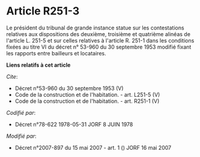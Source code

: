# Article R251-3

Le président du tribunal de grande instance statue sur les contestations relatives aux dispositions des deuxième, troisième
et quatrième alinéas de l'article L. 251-5 et sur celles relatives à l'article R. 251-1 dans les conditions fixées au titre
VI du décret n° 53-960 du 30 septembre 1953 modifié fixant les rapports entre bailleurs et locataires.

**Liens relatifs à cet article**

_Cite_:

  - Décret n°53-960 du 30 septembre 1953 (V)
  - Code de la construction et de l'habitation. - art. L251-5 (V)
  - Code de la construction et de l'habitation. - art. R251-1 (V)

_Codifié par_:

  - Décret n°78-622 1978-05-31 JORF 8 JUIN 1978

_Modifié par_:

  - Décret n°2007-897 du 15 mai 2007 - art. 1 () JORF 16 mai 2007
